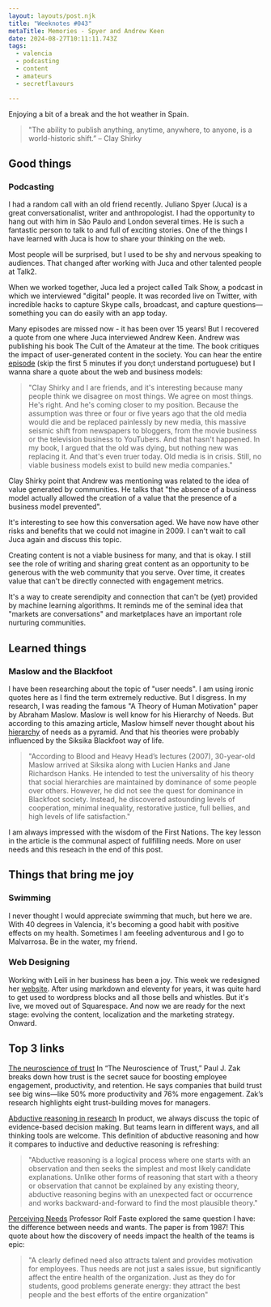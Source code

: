 ```yaml
---
layout: layouts/post.njk
title: "Weeknotes #043"
metaTitle: Memories - Spyer and Andrew Keen
date: 2024-08-27T10:11:11.743Z
tags:
  - valencia
  - podcasting
  - content
  - amateurs
  - secretflavours

---
```

Enjoying a bit of a break and the hot weather in Spain.           

> "The ability to publish anything, anytime, anywhere, to anyone, is a world-historic shift.” 
 – Clay Shirky

## Good things
### Podcasting
I had a random call with an old friend recently. Juliano Spyer (Juca) is a great conversationalist, writer and anthropologist. I had the opportunity to hang out with him in São Paulo and London several times. He is such a fantastic person to talk to and full of exciting stories. 
One of the things I have learned with Juca is how to share your thinking on the web. 

Most people will be surprised, but I used to be shy and nervous speaking to audiences. That changed after working with Juca and other talented people at Talk2. 

When we worked together, Juca led a project called Talk Show, a podcast in which we interviewed "digital" people. 
It was recorded live on Twitter, with incredible hacks to capture Skype calls, broadcast, and capture questions—something you can do easily with an app today. 

Many episodes are missed now - it has been over 15 years! But I recovered a quote from one where Juca interviewed Andrew Keen. Andrew was publishing his book The Cult of the Amateur at the time. The book critiques the impact of user-generated content in the society. You can hear the entire [episode](https://www.podomatic.com/podcasts/talkshow/episodes/2009-06-03T10_09_50-07_00) (skip the first 5 minutes if you don;t understand portuguese) but I wanna share a quote about the web and business models:

> "Clay Shirky and I are friends, and it's interesting because many people think we disagree on most things. We agree     on most things. He's right. And he's coming closer to my position. Because the assumption was three or four or five years ago that the old media would die and be replaced painlessly by   new media, this massive seismic shift from newspapers to bloggers, from the movie business or the television business to YouTubers. And that hasn't happened. In my book, I argued that the old was dying, but nothing new was replacing it. And that's even truer today. Old media is in crisis. Still, no viable business models exist to build new media companies."  

Clay Shirky point that Andrew was mentioning was related to the idea of value generated by communities. He talks that "the absence of a business model actually allowed the creation of a value that the presence of a business model prevented".

It's interesting to see how this conversation aged. We have now have other risks and benefits that we could not imagine in 2009. I can't wait to call Juca again and discuss this topic. 

Creating content is not a viable business for many, and that is okay. I still see the role of writing and sharing great content as an opportunity to be generous with the web community that you serve. Over time, it creates value that can't be directly connected with engagement metrics.

It's a way to create serendipity and connection that can't be (yet) provided by machine learning algorithms. It reminds me of the seminal idea that "markets are conversations" and marketplaces have an important role nurturing communities.    


## Learned things
### Maslow and the Blackfoot 
I have been researching about the topic of "user needs". I am using ironic quotes here as I find the term extremely reductive. But I disgress. In my research, I was reading the famous "A Theory of Human Motivation" paper by Abraham Maslow. Maslow is well know for his Hierarchy of Needs. But according to this amazing article, Maslow himself never thought about his [hierarchy](https://www.resilience.org/stories/2021-06-18/the-blackfoot-wisdom-that-inspired-maslows-hierarchy/) of needs as a pyramid. And that his theories were probably influenced by the Siksika Blackfoot way of life.   

> "According to Blood and Heavy Head’s lectures (2007), 30-year-old Maslow arrived at Siksika along with Lucien Hanks and Jane Richardson Hanks. He intended to test the universality of his theory that social hierarchies are maintained by dominance of some people over others. However, he did not see the quest for dominance in Blackfoot society. Instead, he discovered astounding levels of cooperation, minimal inequality, restorative justice, full bellies, and high levels of life satisfaction." 

I am always impressed with the wisdom of the First Nations. The key lesson in the article is the communal aspect of fullfilling needs. More on user needs and this reseach in the end of this post. 

    
## Things that bring me joy
### Swimming
I never thought I would appreciate swimming that much, but here we are. With 40 degrees in Valencia, it's becoming a good habit with positive effects on my health. Sometimes I am feeeling adventurous and I go to Malvarrosa. Be in the water, my friend.  

### Web Designing
Working with Leili in her business has been a joy. This week we redesigned her [website](https://www.secretflavours.com). After using markdown and eleventy for years, it was quite hard to get used to wordpress blocks and all those bells and whistles. But it's live, we moved out of Squarespace. And now we are ready for the next stage: evolving the content, localization and the marketing strategy. Onward.     

## Top 3 links

[The neuroscience of trust](https://hbr.org/2017/01/the-neuroscience-of-trust)
In “The Neuroscience of Trust,” Paul J. Zak breaks down how trust is the secret sauce for boosting employee engagement, productivity, and retention. He says companies that build trust see big wins—like 50% more productivity and 76% more engagement. Zak’s research highlights eight trust-building moves for managers. 

[Abductive reasoning in research](https://atlasti.com/research-hub/abductive-reasoning)
In product, we always discuss the topic of evidence-based decision making. But teams learn in different ways, and all thinking tools are welcome. This definition of abductive reasoning and how it compares to inductive and deductive reasoning is refreshing: 

> "Abductive reasoning is a logical process where one starts with an observation and then seeks the simplest and most likely candidate explanations. Unlike other forms of reasoning that start with a theory or observation that cannot be explained by any existing theory, abductive reasoning begins with an unexpected fact or occurrence and works backward-and-forward to find the most plausible theory." 

[Perceiving Needs](https://fastefoundation.org/publications/perceiving_needs.pdf)
Professor Rolf Faste explored the same question I have: the difference between needs and wants. The paper is from 1987! This quote about how the discovery of needs impact the health of the teams is epic:  

> "A clearly defined need also attracts talent and provides motivation for employees. Thus needs are not just a sales issue, but significantly affect the entire health of the organization. Just as they do for students, good
problems generate energy: they attract the best people and the best efforts of the entire organization" 


